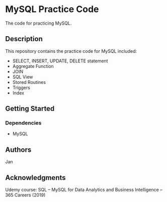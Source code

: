 # MySQL Practice Code

The code for practicing MySQL.

## Description

This repository contains the practice code for MySQL included:
* SELECT, INSERT, UPDATE, DELETE statement
* Aggregate Function
* JOIN
* SQL View
* Stored Routines
* Triggers
* Index


## Getting Started

### Dependencies

* MySQL

## Authors

Jan

## Acknowledgments

Udemy course: SQL – MySQL for Data Analytics and Business Intelligence – 365 Careers (2019)

